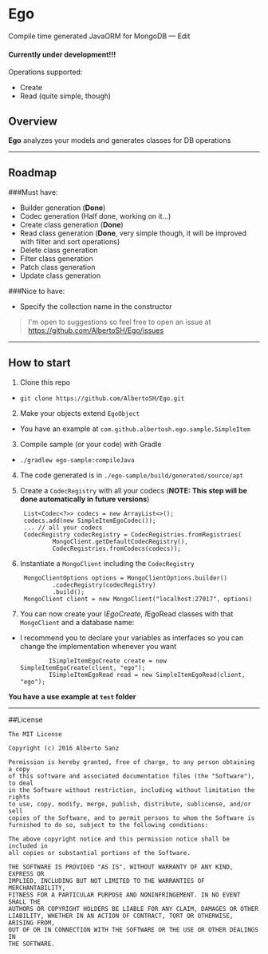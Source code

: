 # Ego


Compile time generated JavaORM for MongoDB — Edit

#### **Currently under development!!!**

Operations supported:

* Create
* Read (quite simple, though)

## Overview

**Ego** analyzes your models and generates classes for DB operations

---

## Roadmap

###Must have:

- Builder generation (**Done**)
- Codec generation (Half done, working on it...)
- Create class generation (**Done**)
- Read class generation (**Done**, very simple though, it will be improved with filter and sort operations)
- Delete class generation
- Filter class generation
- Patch class generation
- Update class generation

###Nice to have:

- Specify the collection name in the constructor


> I'm open to suggestions so feel free to open an issue at https://github.com/AlbertoSH/Ego/issues

---

## How to start

1. Clone this repo
  * `git clone https://github.com/AlbertoSH/Ego.git`
2. Make your objects extend `EgoObject`
  * You have an example at `com.github.albertosh.ego.sample.SimpleItem`
3. Compile sample (or your code) with Gradle
  * `./gradlew ego-sample:compileJava`
4. The code generated is in `./ego-sample/build/generated/source/apt`
5. Create a `CodecRegistry` with all your codecs (**NOTE: This step will be done automatically in future versions**)
   
        List<Codec<?>> codecs = new ArrayList<>();
        codecs.add(new SimpleItemEgoCodec());
        ... // all your codecs
        CodecRegistry codecRegistry = CodecRegistries.fromRegistries(
                MongoClient.getDefaultCodecRegistry(),
                CodecRegistries.fromCodecs(codecs));


6. Instantiate a `MongoClient` including the `CodecRegistry`

        MongoClientOptions options = MongoClientOptions.builder()
                .codecRegistry(codecRegistry)
                .build();
        MongoClient client = new MongoClient("localhost:27017", options)

7. You can now create your I*EgoCreate, I*EgoRead classes with that `MongoClient` and a database name:
  * I recommend you to declare your variables as interfaces so you can change the implementation whenever you want 

                ISimpleItemEgoCreate create = new SimpleItemEgoCreate(client, "ego");
                ISimpleItemEgoRead read = new SimpleItemEgoRead(client, "ego");


**You have a use example at `test` folder**




---

##License

    The MIT License

    Copyright (c) 2016 Alberto Sanz

    Permission is hereby granted, free of charge, to any person obtaining a copy
    of this software and associated documentation files (the "Software"), to deal
    in the Software without restriction, including without limitation the rights
    to use, copy, modify, merge, publish, distribute, sublicense, and/or sell
    copies of the Software, and to permit persons to whom the Software is
    furnished to do so, subject to the following conditions:

    The above copyright notice and this permission notice shall be included in
    all copies or substantial portions of the Software.

    THE SOFTWARE IS PROVIDED "AS IS", WITHOUT WARRANTY OF ANY KIND, EXPRESS OR
    IMPLIED, INCLUDING BUT NOT LIMITED TO THE WARRANTIES OF MERCHANTABILITY,
    FITNESS FOR A PARTICULAR PURPOSE AND NONINFRINGEMENT. IN NO EVENT SHALL THE
    AUTHORS OR COPYRIGHT HOLDERS BE LIABLE FOR ANY CLAIM, DAMAGES OR OTHER
    LIABILITY, WHETHER IN AN ACTION OF CONTRACT, TORT OR OTHERWISE, ARISING FROM,
    OUT OF OR IN CONNECTION WITH THE SOFTWARE OR THE USE OR OTHER DEALINGS IN
    THE SOFTWARE.
